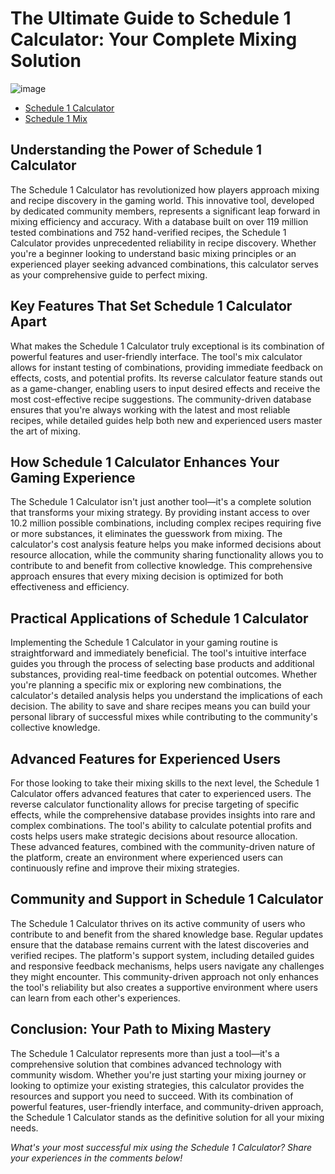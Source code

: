 # The Ultimate Guide to Schedule 1 Calculator: Your Complete Mixing Solution


![image](https://github.com/user-attachments/assets/0ff51df1-1215-4eaf-b83f-0d2ae122e719)

- [Schedule 1 Calculator](https://schedule1calculator.org/)
- [Schedule 1 Mix](https://schedule1calculator.org/mixing-calculator)

## Understanding the Power of Schedule 1 Calculator

The Schedule 1 Calculator has revolutionized how players approach mixing and recipe discovery in the gaming world. This innovative tool, developed by dedicated community members, represents a significant leap forward in mixing efficiency and accuracy. With a database built on over 119 million tested combinations and 752 hand-verified recipes, the Schedule 1 Calculator provides unprecedented reliability in recipe discovery. Whether you're a beginner looking to understand basic mixing principles or an experienced player seeking advanced combinations, this calculator serves as your comprehensive guide to perfect mixing.

## Key Features That Set Schedule 1 Calculator Apart

What makes the Schedule 1 Calculator truly exceptional is its combination of powerful features and user-friendly interface. The tool's mix calculator allows for instant testing of combinations, providing immediate feedback on effects, costs, and potential profits. Its reverse calculator feature stands out as a game-changer, enabling users to input desired effects and receive the most cost-effective recipe suggestions. The community-driven database ensures that you're always working with the latest and most reliable recipes, while detailed guides help both new and experienced users master the art of mixing.

## How Schedule 1 Calculator Enhances Your Gaming Experience

The Schedule 1 Calculator isn't just another tool—it's a complete solution that transforms your mixing strategy. By providing instant access to over 10.2 million possible combinations, including complex recipes requiring five or more substances, it eliminates the guesswork from mixing. The calculator's cost analysis feature helps you make informed decisions about resource allocation, while the community sharing functionality allows you to contribute to and benefit from collective knowledge. This comprehensive approach ensures that every mixing decision is optimized for both effectiveness and efficiency.

## Practical Applications of Schedule 1 Calculator

Implementing the Schedule 1 Calculator in your gaming routine is straightforward and immediately beneficial. The tool's intuitive interface guides you through the process of selecting base products and additional substances, providing real-time feedback on potential outcomes. Whether you're planning a specific mix or exploring new combinations, the calculator's detailed analysis helps you understand the implications of each decision. The ability to save and share recipes means you can build your personal library of successful mixes while contributing to the community's collective knowledge.

## Advanced Features for Experienced Users

For those looking to take their mixing skills to the next level, the Schedule 1 Calculator offers advanced features that cater to experienced users. The reverse calculator functionality allows for precise targeting of specific effects, while the comprehensive database provides insights into rare and complex combinations. The tool's ability to calculate potential profits and costs helps users make strategic decisions about resource allocation. These advanced features, combined with the community-driven nature of the platform, create an environment where experienced users can continuously refine and improve their mixing strategies.

## Community and Support in Schedule 1 Calculator

The Schedule 1 Calculator thrives on its active community of users who contribute to and benefit from the shared knowledge base. Regular updates ensure that the database remains current with the latest discoveries and verified recipes. The platform's support system, including detailed guides and responsive feedback mechanisms, helps users navigate any challenges they might encounter. This community-driven approach not only enhances the tool's reliability but also creates a supportive environment where users can learn from each other's experiences.

## Conclusion: Your Path to Mixing Mastery

The Schedule 1 Calculator represents more than just a tool—it's a comprehensive solution that combines advanced technology with community wisdom. Whether you're just starting your mixing journey or looking to optimize your existing strategies, this calculator provides the resources and support you need to succeed. With its combination of powerful features, user-friendly interface, and community-driven approach, the Schedule 1 Calculator stands as the definitive solution for all your mixing needs.

*What's your most successful mix using the Schedule 1 Calculator? Share your experiences in the comments below!*
